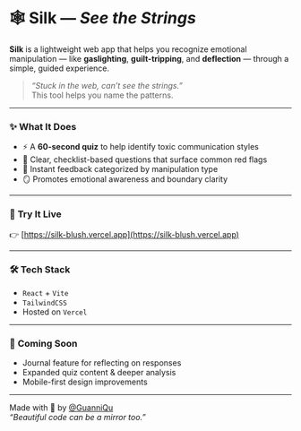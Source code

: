 # 🕸️ **Silk** — *See the Strings*

**Silk** is a lightweight web app that helps you recognize emotional manipulation — like **gaslighting**, **guilt-tripping**, and **deflection** — through a simple, guided experience.

> _“Stuck in the web, can’t see the strings.”_  
> This tool helps you name the patterns.

---

### ✨ **What It Does**

- ⚡️ A **60-second quiz** to help identify toxic communication styles  
- 🧠 Clear, checklist-based questions that surface common red flags  
- 💬 Instant feedback categorized by manipulation type  
- 🪞 Promotes emotional awareness and boundary clarity

---

### 🔗 **Try It Live**  
👉 [https://silk-blush.vercel.app](https://silk-blush.vercel.app)

---

### 🛠️ **Tech Stack**
- `React` + `Vite`
- `TailwindCSS`  
- Hosted on `Vercel`

---

### 📌 **Coming Soon**
- Journal feature for reflecting on responses  
- Expanded quiz content & deeper analysis  
- Mobile-first design improvements

---

Made with 💜 by [@GuanniQu](https://twitter.com/GuanniQu)  
_“Beautiful code can be a mirror too.”_
